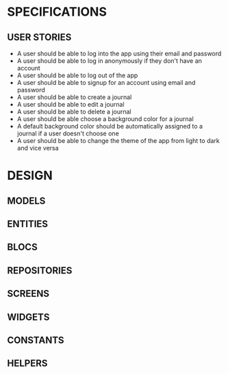 # SPECIFICATIONS
  ## USER STORIES
  - A user should be able to log into the app using their email and password
  - A user should be able to log in anonymously if they don't have an account
  - A user should be able to log out of the app
  - A user should be able to signup for an account using email and password
  - A user should be able to create a journal
  - A user should be able to edit a journal
  - A user should be able to delete a journal 
  - A user should be able choose a background color for a journal
  - A default background color should be automatically assigned
  to a journal if a user doesn't choose one
  - A user should be able to change the theme of the app from 
  light to dark and vice versa

# DESIGN
  ## MODELS
  ## ENTITIES
  ## BLOCS
  ## REPOSITORIES
  ## SCREENS
  ## WIDGETS
  ## CONSTANTS
  ## HELPERS

